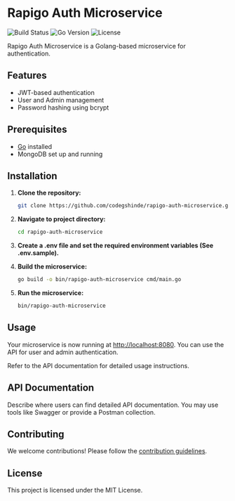 # Rapigo Auth Microservice

![Build Status](https://img.shields.io/github/workflow/status/codegshinde/rapigo-auth-microservice/Go?label=build)
![Go Version](https://img.shields.io/badge/go-1.16-blue)
![License](https://img.shields.io/github/license/codegshinde/rapigo-auth-microservice)

Rapigo Auth Microservice is a Golang-based microservice for authentication.

## Features

- JWT-based authentication
- User and Admin management
- Password hashing using bcrypt

## Prerequisites

- [Go](https://golang.org/dl/) installed
- MongoDB set up and running

## Installation

1. **Clone the repository:**

   ```bash
   git clone https://github.com/codegshinde/rapigo-auth-microservice.git
   ```

2. **Navigate to project directory:**

   ```bash
   cd rapigo-auth-microservice
   ```

3. **Create a .env file and set the required environment variables (See .env.sample).**

4. **Build the microservice:**

   ```bash
   go build -o bin/rapigo-auth-microservice cmd/main.go
   ```

5. **Run the microservice:**

   ```bash
   bin/rapigo-auth-microservice
   ```

## Usage

Your microservice is now running at [http://localhost:8080](http://localhost:8080). You can use the API for user and admin authentication.

Refer to the API documentation for detailed usage instructions.

## API Documentation

Describe where users can find detailed API documentation. You may use tools like Swagger or provide a Postman collection.

## Contributing

We welcome contributions! Please follow the [contribution guidelines](CONTRIBUTING.md).

## License

This project is licensed under the MIT License.
